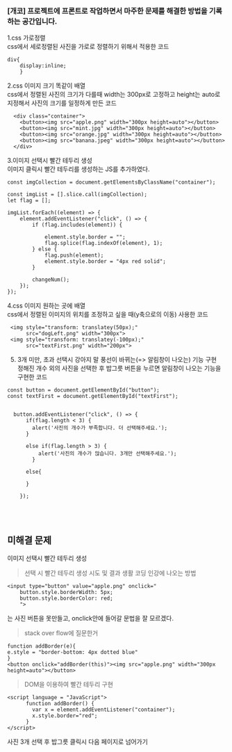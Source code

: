 ### [개코] 프로젝트에 프론트로 작업하면서 마주한 문제를 해결한 방법을 기록하는 공간입니다.<br>

1.css 가로정렬<br>
css에서 세로정렬된 사진을 가로로 정렬하기 위해서 적용한 코드
```
div{
    display:inline;
    }
```
2.css 이미지 크기 똑같이 배열<br>
css에서 정렬된 사진의 크기가 다를때 width는 300px로 고정하고 height는 auto로 지정해서 사진의 크기를 일정하게 만든 코드
```
  <div class="container">
    <button><img src="apple.png" width="300px height=auto"></button>
    <button><img src="mint.jpg" width="300px height=auto"></button>
    <button><img src="orange.jpg" width="300px height=auto"></button>
    <button><img src="banana.jpeg" width="300px height=auto"></button>
  </div>
```
3.이미지 선택시 빨간 테두리 생성<br>
이미지 클릭시 빨간 테두리를 생성하는 JS를 추가하였다.
```
const imgCollection = document.getElementsByClassName("container");

const imgList = [].slice.call(imgCollection);
let flag = [];

imgList.forEach((element) => {
    element.addEventListener("click", () => {
        if (flag.includes(element)) {

            element.style.border = "";
            flag.splice(flag.indexOf(element), 1);
        } else {
            flag.push(element);
            element.style.border = "4px red solid";
        }

        changeNum();
    });
});
```

4.css 이미지 원하는 곳에 배열<br>
css에서 정렬된 이미지의 위치를 조정하고 싶을 때(y축으로의 이동) 사용한 코드
```
 <img style="transform: translatey(50px);"
      src="dogLeft.png" width="300px">
 <img style="transform: translatey(-100px);"
      src="textFirst.png" width="200px">
```

5. 3개 미만, 초과 선택시 강아지 말 풍선이 바뀌는(=> 알림창이 나오는) 기능 구현<br>
정해진 개수 외의 사진을 선택한 후 밥그릇 버튼을 누르면 알림창이 나오는 기능을 구현한 코드
```
const button = document.getElementById("button");
const textFirst = document.getElementById("textFirst");


  button.addEventListener("click", () => {
      if(flag.length < 3) {
        alert('사진의 개수가 부족합니다. 더 선택해주세요.');
      }

      else if(flag.length > 3) {
          alert('사진의 개수가 많습니다. 3개만 선택해주세요.');
        }

      else{

      }

    });
```

<br><br>
## 미해결 문제<br>
이미지 선택시 빨간 테두리 생성<br>
>선택 시 빨간 테두리 생성 시도 및 결과
생활 코딩 인강에 나오는 방법
```
<input type="button" value="apple.png" onclick="
    button.style.borderWidth: 5px;
    button.style.borderColor: red;
    ">
```
는 사진 버튼을 못만들고, onclick안에 들어갈 문법을 잘 모르겠다.

>stack over flow에 질문한거
```
function addBorder(e){
e.style = "border-bottom: 4px dotted blue"
}
<button onclick="addBorder(this)"><img src="apple.png" width="300px height=auto"></button>
```
>DOM을 이용하여 빨간 테두리 구현
```
<script language = "JavaScript">
      function addBorder() {
        var x = element.addEventListener("container");
        x.style.border="red";
      }
</script>
```

사진 3개 선택 후 밥그릇 클릭시 다음 페이지로 넘어가기<br><br>
